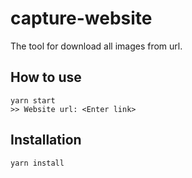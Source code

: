 # capture-website
The tool for download all images from url.

## How to use
```
yarn start
>> Website url: <Enter link>
```

## Installation
```
yarn install
```
